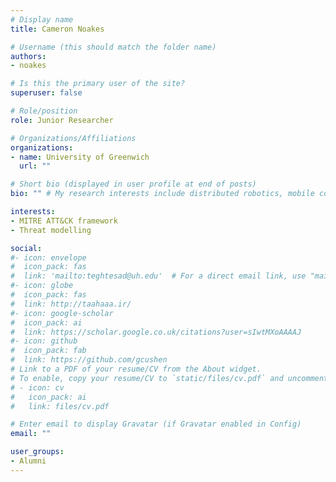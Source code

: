 ```yaml
---
# Display name
title: Cameron Noakes

# Username (this should match the folder name)
authors:
- noakes

# Is this the primary user of the site?
superuser: false

# Role/position
role: Junior Researcher

# Organizations/Affiliations
organizations:
- name: University of Greenwich
  url: ""

# Short bio (displayed in user profile at end of posts)
bio: "" # My research interests include distributed robotics, mobile computing and programmable matter.

interests:
- MITRE ATT&CK framework
- Threat modelling

social:
#- icon: envelope
#  icon_pack: fas
#  link: 'mailto:teghtesad@uh.edu'  # For a direct email link, use "mailto:test@example.org".
#- icon: globe
#  icon_pack: fas
#  link: http://taahaaa.ir/
#- icon: google-scholar
#  icon_pack: ai
#  link: https://scholar.google.co.uk/citations?user=sIwtMXoAAAAJ
#- icon: github
#  icon_pack: fab
#  link: https://github.com/gcushen
# Link to a PDF of your resume/CV from the About widget.
# To enable, copy your resume/CV to `static/files/cv.pdf` and uncomment the lines below.
# - icon: cv
#   icon_pack: ai
#   link: files/cv.pdf

# Enter email to display Gravatar (if Gravatar enabled in Config)
email: ""

user_groups:
- Alumni
---
```

